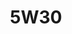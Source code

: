 ---
title: 5W30
layout: product
name: Petrovöll STÄRK FULLY SYNTHETIC GASOLINE ENGINE OIL
image: assets/img/5W30.jpg
grade: SAE 5W30
sizes: 4L, 1L
description: Petrovöll STÄRK Fully Synthetic is a high-performance motor oil with optimised temperature-viscosity characteristics. Developed especially for modern petrol-driven and/or diesel car engines, it provides optimum protection for engines requiring multi-grade oil and is manufactured on the basis of fully synthetic PAO’s (poly-alpha olefins) with an optimized viscosity range. The optimum balance of its base oils and additives, developed specifically for this application, result in the outstanding performance level of this motor oil.
performance: API SN/CF, ACEA A5/B5-04, MB 229.1,229.3, Porsche Approved C20, VW 502.00,505.00, BMW Long-life Oil, Peugeot-Citroen, Ferrari
benefits: 
    Provides exceptional detergency and anti-wear properties for extended maintenance intervals
    Delivers the highest level of oxidation stability and lowered HTHS viscosity for maximum fuel savings
    Provides reliable protection against corrosion, black sludge and piston deposits
    Ensures optimal performance due to the lubricant’s synthetic basis added to high performance additives
    Extends drain capability and ensures the best possible cold-start properties and rapid lubrication of the engine
---